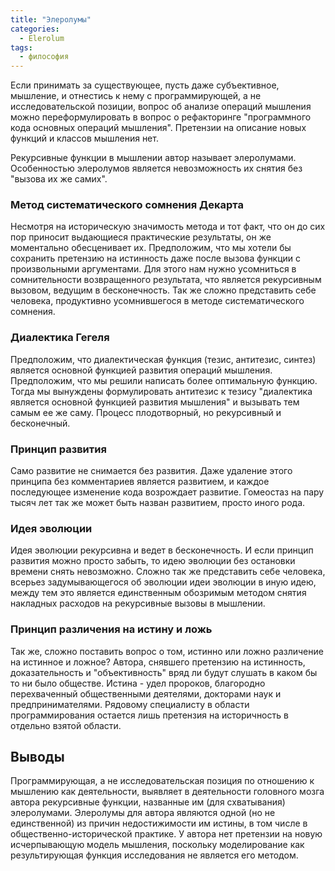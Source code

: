 ```yaml
---
title: "Элеролумы"
categories: 
  - Elerolum
tags:
  - философия
---
```


Если принимать за существующее, пусть даже субъективное, мышление, и отнестись к нему с программирующей, а не исследовательской позиции, вопрос об анализе операций мышления можно переформулировать в вопрос о рефакторинге "программного кода основных операций мышления". Претензии на описание новых функций и классов мышления нет.  

Рекурсивные функции в мышлении автор называет элеролумами. Особенностью элеролумов является невозможность их снятия без "вызова их же самих".  

### Метод систематического сомнения Декарта  

Несмотря на историческую значимость метода и тот факт, что он до сих пор приносит выдающиеся практические результаты, он же моментально обесценивает их. Предположим, что мы хотели бы сохранить претензию на истинность даже после вызова функции с произвольными аргументами. Для этого нам нужно усомниться в сомнительности возвращенного результата, что является рекурсивным вызовом, ведущим в бесконечность. Так же сложно представить себе человека, продуктивно усомнившегося в методе систематического сомнения. 

### Диалектика Гегеля 

Предположим, что диалектическая функция (тезис, антитезис, синтез) является основной функцией развития операций мышления. Предположим, что мы решили написать более оптимальную функцию. Тогда мы вынуждены формулировать антитезис к тезису "диалектика является основной функцией развития мышления" и вызывать тем самым ее же саму. Процесс плодотворный, но рекурсивный и бесконечный. 

### Принцип развития 

Само развитие не снимается без развития. Даже удаление этого принципа без комментариев является развитием, и каждое последующее изменение кода возрождает развитие. Гомеостаз на пару тысяч лет так же может быть назван развитием, просто иного рода.  

### Идея эволюции

Идея эволюции рекурсивна и ведет в бесконечность. И если принцип развития можно просто забыть, то идею эволюции без остановки времени снять невозможно. Сложно так же представить себе человека, всерьез задумывающегося об эволюции идеи эволюции в иную идею, между тем это является единственным обозримым методом снятия накладных расходов на рекурсивные вызовы в мышлении.  

### Принцип различения на истину и ложь
 
Так же, сложно поставить вопрос о том, истинно или ложно различение на истинное и ложное? Автора, снявшего претензию на истинность, доказательность и "объективность" вряд ли будут слушать в каком бы то ни было обществе. Истина - удел пророков, благородно перехваченный общественными деятелями, докторами наук и предпринимателями. Рядовому специалисту в области программирования остается лишь претензия на историчность в отдельно взятой области. 
 
##  Выводы 

Программирующая, а не исследовательская позиция по отношению к мышлению как деятельности, выявляет в деятельности головного мозга автора рекурсивные функции, названные им (для схватывания) элеролумами. Элеролумы для автора являются одной (но не единственной) из причин недостижимости им истины, в том числе в общественно-исторической практике. У автора нет претензии на новую исчерпывающую модель мышления, поскольку моделирование как результирующая функция исследования не является его методом. 